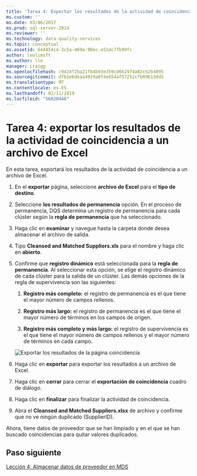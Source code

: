 ```yaml
---
title: 'Tarea 4: Exportar los resultados de la actividad de coincidencia a un archivo de Excel | Microsoft Docs'
ms.custom: ''
ms.date: 03/06/2017
ms.prod: sql-server-2014
ms.reviewer: ''
ms.technology: data-quality-services
ms.topic: conceptual
ms.assetid: 644454c4-3c5a-469a-90ec-e51dc7fb99fc
author: leolimsft
ms.author: lle
manager: craigg
ms.openlocfilehash: c9424f2ba21fb4b93e359c8662974a82c62b4895
ms.sourcegitcommit: dfb1e6deaa4919a0f4e654af57252cfb09613dd5
ms.translationtype: MT
ms.contentlocale: es-ES
ms.lasthandoff: 02/11/2019
ms.locfileid: "56020446"
---
```

# <a name="task-4-exporting-the-results-from-matching-activity-to-an-excel-file"></a>Tarea 4: exportar los resultados de la actividad de coincidencia a un archivo de Excel
  En esta tarea, exportará los resultados de la actividad de coincidencia a un archivo de Excel.  
  
1.  En el **exportar** página, seleccione **archivo de Excel** para el **tipo de destino**.  
  
2.  Seleccione **los resultados de permanencia** opción. En el proceso de permanencia, DQS determina un registro de permanencia para cada clúster según la **regla de permanencia** que ha seleccionado.  
  
3.  Haga clic en **examinar** y navegue hasta la carpeta donde desea almacenar el archivo de salida.  
  
4.  Tipo **Cleansed and Matched Suppliers.xls** para el nombre y haga clic en **abierto**.  
  
5.  Confirme que **registro dinámico** está seleccionada para la **regla de permanencia**. Al seleccionar esta opción, se elige el registro dinámico de cada clúster para la salida de un clúster. Las demás opciones de la regla de supervivencia son las siguientes:  
  
    1.  **Registro más completo:** el registro de permanencia es el que tiene el mayor número de campos rellenos.  
  
    2.  **Registro más largo:** el registro de permanencia es el que tiene el mayor número de términos en los campos de origen.  
  
    3.  **Registro más completo y más largo:** el registro de supervivencia es el que tiene el mayor número de campos rellenos y el mayor número de términos en cada campo.  
  
     ![Exportar los resultados de la página coincidencia](../../2014/tutorials/media/et-exportingtheresultsfrommatoanexcelfile.jpg "exportar los resultados de la página coincidencia")  
  
6.  Haga clic en **exportar** para exportar los resultados a un archivo de Excel.  
  
7.  Haga clic en **cerrar** para cerrar el **exportación de coincidencia** cuadro de diálogo.  
  
8.  Haga clic en **finalizar** para finalizar la actividad de coincidencia.  
  
9. Abra el **Cleansed and Matched Suppliers.xlsx** de archivo y confirme que no ve ningún duplicado (SupplierID).  
  
 Ahora, tiene datos de proveedor que se han limpiado y en el que se han buscado coincidencias para quitar valores duplicados.  
  
## <a name="next-step"></a>Paso siguiente  
 [Lección 4: Almacenar datos de proveedor en MDS](../../2014/tutorials/lesson-4-storing-supplier-data-in-mds.md)  
  
  
